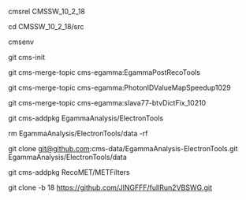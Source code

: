 cmsrel CMSSW_10_2_18

cd CMSSW_10_2_18/src

cmsenv

git cms-init

git cms-merge-topic cms-egamma:EgammaPostRecoTools

git cms-merge-topic cms-egamma:PhotonIDValueMapSpeedup1029 

git cms-merge-topic cms-egamma:slava77-btvDictFix_10210 

git cms-addpkg EgammaAnalysis/ElectronTools

rm EgammaAnalysis/ElectronTools/data -rf

git clone git@github.com:cms-data/EgammaAnalysis-ElectronTools.git EgammaAnalysis/ElectronTools/data

git cms-addpkg RecoMET/METFilters

git clone -b 18 https://github.com/JINGFFF/fullRun2VBSWG.git
